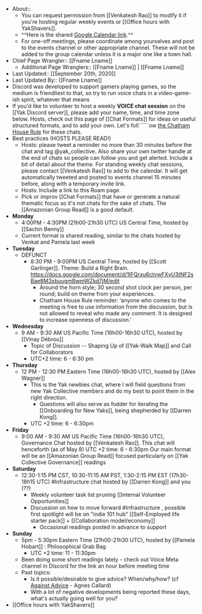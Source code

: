 - About:: 
    - You can request permission from [[Venkatesh Rao]] to modify it if you're hosting regular weekly events or [[Office hours with YakShavers]]. 
    - ^^Here is the shared [Google Calendar link](https://calendar.google.com/calendar?cid=bzk5NW00MzE3M2Jwc2xtaGg0OW5tcnA1aTRAZ3JvdXAuY2FsZW5kYXIuZ29vZ2xlLmNvbQ).^^
    - For one-off meetings, please coordinate among yourselves and post to the events channel or other appropriate channel. These will not be added to the group calendar unless it is a major one like a town hall.
- Chief Page Wrangler:: [[Fname Lname]]
    - Additional Page Wranglers:: [[Fname Lname]] | [[Fname Lname]] 
- Last Updated:: [[September 20th, 2020]]
- Last Updated By:: [[Fname Lname]]
- Discord was developed to support gamers playing games, so the medium is friendliest to that, so try to run voice chats in a video-game-ish spirit, whatever that means
- If you'd like to volunteer to host a weekly **VOICE chat session** on the [[Yak Discord server]], please add your name, time, and time zone below. Hosts, check out this page of [[Chat Formats]] for ideas on useful structured formats, and to add your own. Let's foll``````ow [the Chatham House Rule](https://en.wikipedia.org/wiki/Chatham_House_Rule) for these chats.
- Best practices (HOSTS PLEASE READ!)
    - Hosts: please tweet a reminder no more than 30 minutes before the chat and tag @yak_collective. Also share your own twitter handle at the end of chats so people can follow you and get alerted. Include a bit of detail about the theme. For standing weekly chat sessions, please contact [[Venkatesh Rao]] to add to the calendar. It will get automatically tweeted and posted to events channel 15 minutes before, along with a temporary invite link.
    - Hosts: Include a link to this Roam page.
    - Pick or improv [[Chat Formats]] that have or generate a natural thematic focus so it's not chats for the sake of chats. The [[Amazonian Group Read]] is a good default.
- **Monday**
    - 4:00PM - 4:30PM (21h00-21h30 UTC) US Central Time, hosted by [[Sachin Benny]]
    - Current format is shared reading, similar to the chats hosted by Venkat and Pamela last week
- **Tuesday**
    - DEFUNCT
        - 8:30 PM - 9:00PM US Central Time, hosted by [[Scott Garlinger]]. Theme: Build a Right Brain. https://docs.google.com/document/d/1IFQrxu6ctvwFXyU3tNF2sBae8M3xbuugmBwmWZkd7jM/edit
            - Around the horn style; 30 second shot clock per person, per round; build on theme from your experiences.
            - Chatham House Rule reminder: ‘anyone who comes to the meeting i[]()s free to use information from the discussion, but is not allowed to reveal who made any comment. It is designed to increase openness of discussion.’
- **Wednesday**
    - 9 AM - 9:30 AM US Pacific Time (16h00-16h30 UTC), hosted by [[Vinay Débrou]]
        - Topic of Discussion -- Shaping Up of [[Yak-Walk Map]] and Call for Collaborators
        - UTC+2 time: 6 - 6:30 pm
- **Thursday**
    - 12 PM - 12:30 PM Eastern Time (16h00-16h30 UTC), hosted by [[Alex Wagner]]
        - This is the Yak newbies chat, where I will field questions from new Yak Collective members and do my best to point them in the right direction.
            - Questions will also serve as fodder for iterating the [[Onboarding for New Yaks]], being shepherded by [[Darren Kong]].
        - UTC +2 time: 6 - 6:30pm
- **Friday**
    - 9:00 AM - 9:30 AM US Pacific Time (16h00-16h30 UTC), Governance Chat hosted by [[Venkatesh Rao]]. This chat will henceforth (as of May 8)
        UTC +2 time: 6 - 6:30pm
        Our main format will be an [[Amazonian Group Read]] focused particularly on [[Yak Collective Governance]] readings
- **Saturday**
    - 12:30-1:15 PM CST, 10:30-11:15 AM PST, 1:30-2:15 PM EST (17h30-18h15 UTC) #Infrastructure chat hosted by [[Darren Kong]] and you (??)
        - Weekly volunteer task list pruning [[Internal Volunteer Opportunities]]
        - Discussion on how to move forward #Infrastructure , possible first spotlight will be on "indie 101 hub" [[Self-Employed life starter pack]] + [[Collaboration model/economy]]
            - Occasional readings posted in advance to support  
- **Sunday**
    - 5pm - 5:30pm Eastern Time (21h00-21h30 UTC), hosted by [[Pamela Hobart]] : Philosophical Grab Bag
        - UTC +2 time: 11 - 11:30pm
    - Been doing some short readings lately - check out Voice Meta channel in Discord for the link an hour before meeting time
    - Past topics:
        - Is it possible/desirable to give advice? When/why/how? (cf [Against Advice](https://thepointmag.com/examined-life/against-advice-agnes-callard/) - Agnes Callard)
        - With a lot of negative developments being reported these days, what's actually going well for you? 
- [[Office hours with YakShavers]]

